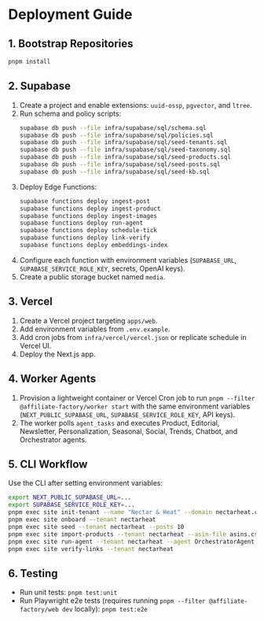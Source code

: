 # Deployment Guide

## 1. Bootstrap Repositories

```bash
pnpm install
```

## 2. Supabase

1. Create a project and enable extensions: `uuid-ossp`, `pgvector`, and `ltree`.
2. Run schema and policy scripts:
   ```bash
   supabase db push --file infra/supabase/sql/schema.sql
   supabase db push --file infra/supabase/sql/policies.sql
   supabase db push --file infra/supabase/sql/seed-tenants.sql
   supabase db push --file infra/supabase/sql/seed-taxonomy.sql
   supabase db push --file infra/supabase/sql/seed-products.sql
   supabase db push --file infra/supabase/sql/seed-posts.sql
   supabase db push --file infra/supabase/sql/seed-kb.sql
   ```
3. Deploy Edge Functions:
   ```bash
   supabase functions deploy ingest-post
   supabase functions deploy ingest-product
   supabase functions deploy ingest-images
   supabase functions deploy run-agent
   supabase functions deploy schedule-tick
   supabase functions deploy link-verify
   supabase functions deploy embeddings-index
   ```
4. Configure each function with environment variables (`SUPABASE_URL`, `SUPABASE_SERVICE_ROLE_KEY`, secrets, OpenAI keys).
5. Create a public storage bucket named `media`.

## 3. Vercel

1. Create a Vercel project targeting `apps/web`.
2. Add environment variables from `.env.example`.
3. Add cron jobs from `infra/vercel/vercel.json` or replicate schedule in Vercel UI.
4. Deploy the Next.js app.

## 4. Worker Agents

1. Provision a lightweight container or Vercel Cron job to run `pnpm --filter @affiliate-factory/worker start` with the same environment variables (`NEXT_PUBLIC_SUPABASE_URL`, `SUPABASE_SERVICE_ROLE_KEY`, API keys).
2. The worker polls `agent_tasks` and executes Product, Editorial, Newsletter, Personalization, Seasonal, Social, Trends, Chatbot, and Orchestrator agents.

## 5. CLI Workflow

Use the CLI after setting environment variables:

```bash
export NEXT_PUBLIC_SUPABASE_URL=...
export SUPABASE_SERVICE_ROLE_KEY=...
pnpm exec site init-tenant --name "Nectar & Heat" --domain nectarheat.com --theme woodstock-light
pnpm exec site onboard --tenant nectarheat
pnpm exec site seed --tenant nectarheat --posts 10
pnpm exec site import-products --tenant nectarheat --asin-file asins.csv
pnpm exec site run-agent --tenant nectarheat --agent OrchestratorAgent
pnpm exec site verify-links --tenant nectarheat
```

## 6. Testing

- Run unit tests: `pnpm test:unit`
- Run Playwright e2e tests (requires running `pnpm --filter @affiliate-factory/web dev` locally): `pnpm test:e2e`
